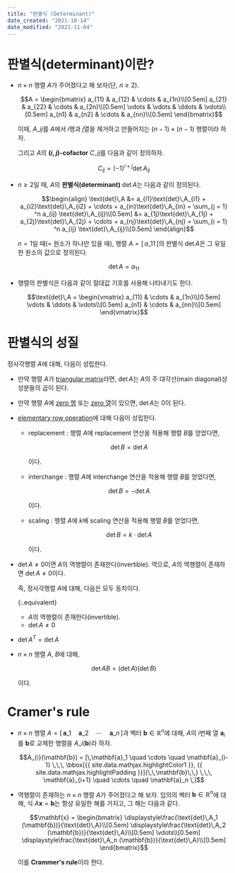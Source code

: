 ```yaml
---
title: "판별식 (Determinant)"
date_created: "2021-10-14"
date_modified: "2021-11-04"
---
```


# 판별식(determinant)이란?

<ul>

<li><div markdown="block">

$n \times n$ 행렬 $A$가 주어졌다고 해 보자(단, $n \ge 2$).

$$A = \begin{bmatrix}
a_{11} & a_{12} & \cdots & a_{1n}\\[0.5em]
a_{21} & a_{22} & \cdots & a_{2n}\\[0.5em]
\vdots & \vdots & \ddots & \vdots\\[0.5em]
a_{n1} & a_{n2} & \cdots & a_{nn}\\[0.5em]
\end{bmatrix}$$

이때, $A\_{ij}$를 $A$에서 $i$행과 $j$열을 제거하고 만들어지는 $(n-1) \times (n-1)$ 행렬이라 하자.

그리고 $A$의 **($i$, $j$)-cofactor** $C\_{ij}$를 다음과 같이 정의하자.

$$C_{ij} = (-1)^{i + j} \text{det}\,A_{ij}$$

</div></li>

<li><div markdown="block">

$n \ge 2$일 때, $A$의 **판별식(determinant)** $\text{det}\,A$는 다음과 같이 정의된다.

$$\begin{align}
\text{det}\,A &= a_{i1}\text{det}\,A_{i1} + a_{i2}\text{det}\,A_{i2} + \cdots + a_{in}\text{det}\,A_{in} = \sum_{j = 1} ^n a_{ij} \text{det}\,A_{ij}\\[0.5em]
&= a_{1j}\text{det}\,A_{1j} + a_{2j}\text{det}\,A_{2j} + \cdots + a_{nj}\text{det}\,A_{nj} = \sum_{i = 1} ^n a_{ij} \text{det}\,A_{ij}\\[0.5em]
\end{align}$$

$n = 1$일 때(= 원소가 하나만 있을 때), 행렬 $A = [\,a\_{11}\,]$의 판별식 $\text{det}\,A$은 그 유일한 원소의 값으로 정의된다.

$$\text{det}\,A = a_{11}$$

</div></li>

<li><div markdown="block">

행렬의 판별식은 다음과 같이 절대값 기호를 사용해 나타내기도 한다.

$$\text{det}\,A = \begin{vmatrix}
a_{11} & \cdots & a_{1n}\\[0.5em]
\vdots & \ddots & \vdots\\[0.5em]
a_{n1} & \cdots & a_{nn}\\[0.5em]
\end{vmatrix}$$

</div></li>

</ul>

# 판별식의 성질

정사각행렬 $A$에 대해, 다음이 성립한다.

<ul>

<li><div markdown="block">

만약 행렬 $A$가 [triangular matrix](/linear_algebra/vector-matrix)라면, $\text{det}\,A$는 $A$의 주 대각선(main diagonal)상 성분들의 곱이 된다.

</div></li>

<li><div markdown="block">

만약 행렬 $A$에 [zero 행](/linear_algebra/echelon-form) 또는 [zero 열](/linear_algebra/echelon-form)이 있으면, $\text{det}\,A$는 0이 된다.

</div></li>

<li><div markdown="block">

[elementary row operation](/linear_algebra/echelon-form)에 대해 다음이 성립한다.

- replacement : 행렬 $A$에 replacement 연산을 적용해 행렬 $B$를 얻었다면,
    
  $$\text{det}\,B = \text{det}\,A$$
    
  이다.

- interchange : 행렬 $A$에 interchange 연산을 적용해 행렬 $B$를 얻었다면,
  
  $$\text{det}\,B = -\text{det}\,A$$
  
  이다.

- scaling : 행렬 $A$에 $k$배 scaling 연산을 적용해 행렬 $B$를 얻었다면,
  
  $$\text{det}\,B = k \cdot \text{det}\,A$$
  
  이다.

</div></li>

<li><div markdown="block">

$\text{det}\,A \neq 0$이면 $A$의 역행렬이 존재한다(invertible). 역으로, $A$의 역행렬이 존재하면 $\text{det}\,A \neq 0$이다.

즉, 정사각행렬 $A$에 대해, 다음은 모두 동치이다.

{:.equivalent}
- $A$의 역행렬이 존재한다(invertible).
- $\text{det}\,A \neq 0$

</div></li>

<li><div markdown="block">

$\text{det}\,A^T = \text{det}\,A$

</div></li>

<li><div markdown="block">

$n \times n$ 행렬 $A$, $B$에 대해,

$$\text{det}\,AB = (\text{det}\,A)(\text{det}\,B)$$

이다.

</div></li>

</ul>

# Cramer's rule

<ul>

<li><div markdown="block">

$n \times n$ 행렬 $A = [\, \mathbf{a}\_1 \quad \mathbf{a}\_2 \quad \cdots \quad \mathbf{a}\_n \,]$과 벡터 $\mathbf{b} \in \mathbb{R}^n$에 대해, $A$의 $i$번째 열 $\mathbf{a}_i$를 $\mathbf{b}$로 교체한 행렬을 $A\_i (\mathbf{b})$라 하자.

$$A_{i}(\mathbf{b}) = [\,\mathbf{a}_1 \quad \cdots \quad \mathbf{a}_{i-1} \,\,\, \bbox[{{ site.data.mathjax.highlightColor1 }}, {{ site.data.mathjax.highlightPadding }}]{\,\,\mathbf{b}\,\,} \,\,\, \mathbf{a}_{i+1} \quad \cdots \quad \mathbf{a}_n \,]$$

</div></li>

<li><div markdown="block">

역행렬이 존재하는 $n \times n$ 행렬 $A$가 주어졌다고 해 보자. 임의의 벡터 $\mathbf{b} \in \mathbb{R}^n$에 대해, 식 $A \mathbf{x} = \mathbf{b}$는 항상 유일한 해를 가지고, 그 해는 다음과 같다.

$$\mathbf{x} = \begin{bmatrix}
\displaystyle\frac{\text{det}\,A_1 (\mathbf{b})}{\text{det}\,A}\\[0.5em]
\displaystyle\frac{\text{det}\,A_2 (\mathbf{b})}{\text{det}\,A}\\[0.5em]
\vdots\\[0.5em]
\displaystyle\frac{\text{det}\,A_n (\mathbf{b})}{\text{det}\,A}\\[0.5em]
\end{bmatrix}$$

이를 **Crammer's rule**이라 한다.

</div></li>

</ul>